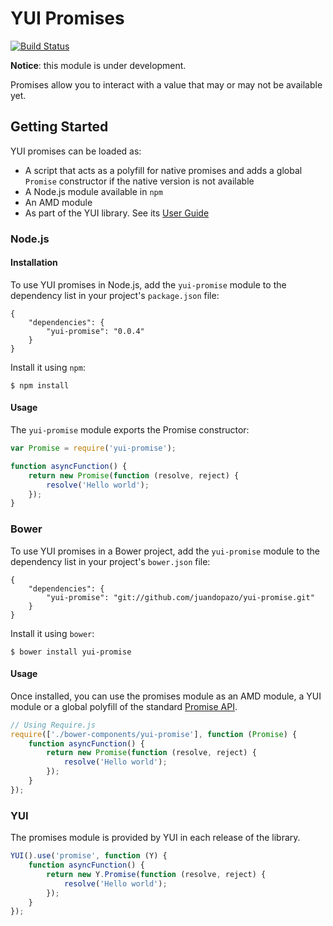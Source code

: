 YUI Promises
============

[![Build Status](https://travis-ci.org/juandopazo/yui-promise.png)](https://travis-ci.org/juandopazo/yui-promise)

**Notice**: this module is under development.

Promises allow you to interact with a value that may or may not be available yet.

Getting Started
---------------

YUI promises can be loaded as:

 * A script that acts as a polyfill for native promises and adds a global
   `Promise` constructor if the native version is not available
 * A Node.js module available in `npm`
 * An AMD module
 * As part of the YUI library. See its [User Guide](http://yuilibrary.com/yui/docs/promise/)

### Node.js

#### Installation

To use YUI promises in Node.js, add the `yui-promise` module to the dependency
list in your project's `package.json` file:

```
{
    "dependencies": {
        "yui-promise": "0.0.4"
    }
}
```

Install it using `npm`:

```
$ npm install
```

#### Usage

The `yui-promise` module exports the Promise constructor:

```js
var Promise = require('yui-promise');

function asyncFunction() {
    return new Promise(function (resolve, reject) {
        resolve('Hello world');
    });
}
```

### Bower

To use YUI promises in a Bower project, add the `yui-promise` module to the
dependency list in your project's `bower.json` file:

```
{
    "dependencies": {
        "yui-promise": "git://github.com/juandopazo/yui-promise.git"
    }
}
```

Install it using `bower`:

```
$ bower install yui-promise
```

#### Usage

Once installed, you can use the promises module as an AMD module, a YUI module
or a global polyfill of the standard [Promise API](https://developer.mozilla.org/en-US/docs/Mozilla/JavaScript_code_modules/Promise.jsm/Promise).

```js
// Using Require.js
require(['./bower-components/yui-promise'], function (Promise) {
    function asyncFunction() {
        return new Promise(function (resolve, reject) {
            resolve('Hello world');
        });
    }
});
```

### YUI

The promises module is provided by YUI in each release of the library.

```js
YUI().use('promise', function (Y) {
    function asyncFunction() {
        return new Y.Promise(function (resolve, reject) {
            resolve('Hello world');
        });
    }
});
```
